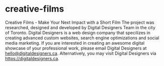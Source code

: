 # creative-films
Creative Films - Make Your Next Impact with a Short Film
The project was researched, designed and developed by Digital Designers Team in the city of Toronto. Digital Designers is a web design company that specilizes in creating advanced custom websites, search engine optimizations and social media marketing. If you are interested in creating an awesome digital showcase of your professional work, please email Digital Designers at hello@digitaldesigners.ca. Alternatively, you may visit Digital Designers via https://digitaldesigners.ca.

